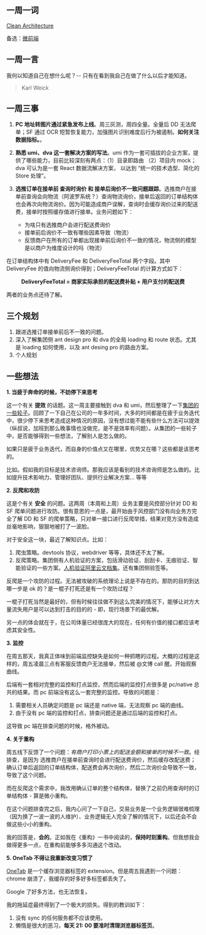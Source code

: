 ## 一周一词
[Clean Architecture](https://blog.cleancoder.com/uncle-bob/2012/08/13/the-clean-architecture.html)

备选：[微前端](https://yuque.antfin-inc.com/yunqian/weekly-report/uc3f3p)

## 一周一言

我何以知道自己在想什么呢？-- 只有在看到我自己在做了什么以后才能知道。

> Karl Weick

## 一周三事

1. **PC 地址转图片通过紧急发布上线**。周三灰测，周四全量。全量后 DD 无法爬单；SF 通过 OCR 短暂恢复能力，加强图片识别难度后行为被遏制。**如何关注数据指标。**。

2. **熟悉 umi、dva 这一套解决方案的写法**。umi 作为一套可插拔的企业方案，提供了哪些能力，目前比较深刻有两点：（1）目录即路由 （2）项目内 mock；dva 可认为是一套 React 数据流解决方案， 以达到 “统一的技术选型、简化的 Store 处理”。

3. **选推订单在接单前 查询时询价 和 接单后询价不一致问题跟踪**。选推商户在接单前查询会向物流（阿波罗系统？）查询物流询价，接单后返回的订单结构体也会再次向物流询价。因为可能造成商户误解，查询时会缓存询价过来的配送费，接单时按照缓存值进行接单。业务问题如下： 

	+ 为啥只有选推商户会进行配送费询价
	+ 接单前后询价不一致有哪些因素导致（物流）
	+ 反馈商户在所有的订单都出现接单前后询价不一致的情况，物流侧的模型是以商户为维度设计的吗（物流）

在订单结构体中有 DeliveryFee 和 DeliveryFeeTotal 两个字段。其中 DeliveryFee 的值向物流侧询价得到；DeliveryFeeTotal 的计算方式如下：

<p style="text-align: center"> <b>DeliveryFeeTotal = 商家实际承担的配送费补贴 + 用户支付的配送费</b></p>
两者的业务点还待了解。

## 三个规划

1. 跟进选推订单接单前后不一致的问题。
2. 深入了解集团侧 ant design pro 和 dva 的全局 loading 和 route 状态。尤其是 loading 如何使用，以及 ant desing pro 的路由方案。
3. 个人规划

## 一些想法

**1. 当疲于奔命的时候，不妨停下来思考**

这一个有关 **提效** 的话题。这一周主要接触到 dva 和 umi，然后整理了一下[集团的一些轮子](https://yuque.antfin-inc.com/qiangqiang.mqq/sveqlp/amnk0e)。回顾了一下自己在公司的一年多时间，大多的时间都是在疲于业务迭代中，很少停下来思考造成这种情况的原因，没有想过能不能有些什么方法可以提效（纵叔说，加班到那么晚事情也没做完，是不是效率有问题）。从集团的一些轮子中，是否能够得到一些想法，了解别人是怎么做的。

如果只是疲于业务迭代，而自身的价值点又在哪里，优势又在哪？这些都是该思考的。

比如。假如我的目标是技术咨询师。那我应该是看别的技术咨询师是怎么做的。比如提升技术影响力、管理好团队、提供行业解决方案... 等等

**2. 反爬和攻防**

这是个有关 **安全** 的问题。这两周（本周和上周）业务主要是风控部分针对 DD 和 SF 爬单问题进行攻防。很有意思的一点是，最开始由于风控部门没有向业务方完全了解 DD 和 SF 的爬单策略，只对单一接口进行反爬举措，结果对竞方没有造成丝毫地影响，狠狠地被打了一波脸。

对于安全这一块，最近了解知识点。比如：

1. 爬虫策略。devtools 协议，webdriver 等等，具体还不太了解。
2. 反爬策略。集团侧有人机验证的方案，包括滑动验证、刮刮卡、无痕验证、智能验证的一些方案。[人机验证阿里云文档集](https://yuque.antfin-inc.com/wnqkwg/cx83ck)。还有集团侧验签等。

反爬是一个攻防的过程。无法被攻破的系统理论上说是不存在的。那防的目的到达哪一步是 ok 的？是一棍子打死还是有一个攻防过程？

一棍子打死当然是最好的，但有时候往往做不到这么完美的情况下，能够让对方大量流失用户是可以达到打击的目的的 - 即，现行场景下的最优解。

另一点的体会就在于，在公司体量已经很庞大的现在，任何有价值的接口都应该考虑其安全性。

**3. 监控**

在周五那天，我真正体味到前端监控缺失是如何一种抓瞎的过程。大概的过程是这样的，周五凌晨三点有客服反馈商户无法接单，然后被 @文博 call 醒。开始观察曲线。

后端有一套相对完整的监控和打点监控，然而后端的监控打点很多是 pc/native 总共的结果。而 pc 前端没有这么一套完整的监控。导致的问题是：

1. 需要相关人员确定问题是 pc 端还是 native 端，无法观察 pc 端的曲线。
2. 由于没有 pc 端的监控和打点，排查问题还是通过后端的监控和打点。

这导致 pc 端在排查问题的时候，格外被动。

**4. 关于重构**

周五线下反馈了一个问题：_有商户打印小票上的配送金额和接单的时候不一致_。经排查，是因为 选推商户在接单前查询时会进行配送费询价，然后缓存改配送费；确认订单后返回的订单结构体，配送费会再次询价，然后二次询价会导致不一致，导致了这个问题。

而在反爬这个需求中，我改用确认订单的整个结构体，替换了之前仍用查询时的订单结构体 - 算是微小重构。

在这个问题排查完之后，我内心问了一下自己，交易业务是一个业务逻辑很难梳理（因为换了一波一波的人维护）、业务逻辑无人完全了解的情况下，以后还会不会做这些小小的重构。

我的回答是，**会的**。正如我在《重构》一书中阅读的，**保持时刻重构**。但我想我会做得更多一点，在重构前能够多多沟通这个改动。

**5. OneTab 不得让我重新改变习惯了**

[OneTab](https://chrome.google.com/webstore/detail/onetab/chphlpgkkbolifaimnlloiipkdnihall?hl=en) 是一个缓存浏览器标签的 extension。但是周五我遇到一个问题：chrome 崩溃了，我缓存的好多好多标签都丢失了。

Google 了好多方法，也无法恢复。

我的拖延症最终得到了一个极大的损失。得到的教训如下：

1. 没有 sync 的任何服务都不应该使用。
2. 懒惰是很大的恶习，**每天 21: 00 要准时清理浏览器标签页**。
